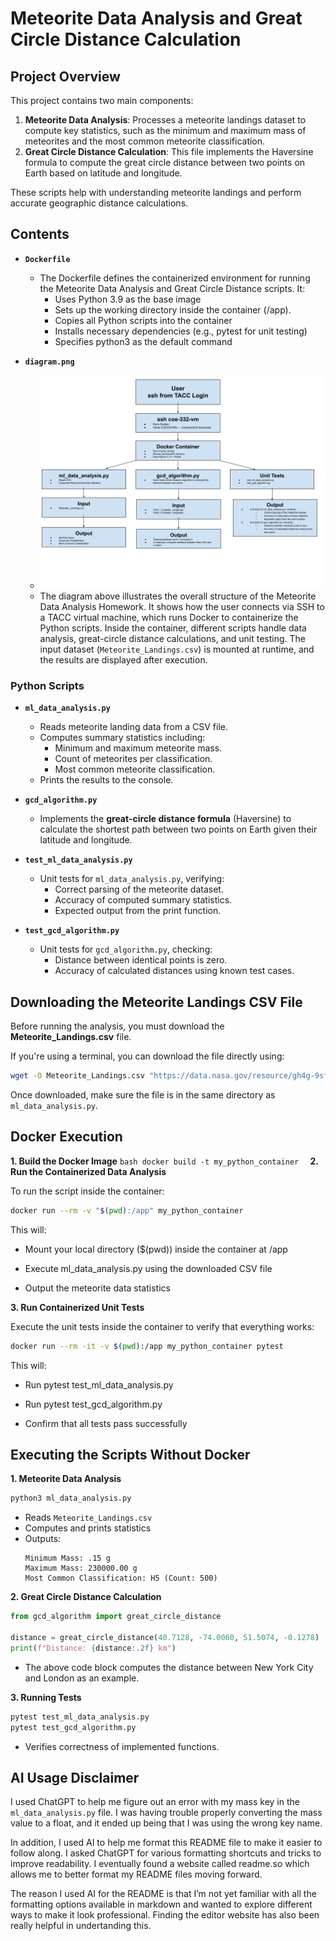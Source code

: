 # Meteorite Data Analysis and Great Circle Distance Calculation

## Project Overview

This project contains two main components:

1. **Meteorite Data Analysis**: Processes a meteorite landings dataset to compute key statistics, such as the minimum and maximum mass of meteorites and the most common meteorite classification.
2. **Great Circle Distance Calculation**: This file implements the Haversine formula to compute the great circle distance between two points on Earth based on latitude and longitude.

These scripts help with understanding meteorite landings and perform accurate geographic distance calculations.

## Contents
- **`Dockerfile`**
    - The Dockerfile defines the containerized environment for running the Meteorite Data Analysis and Great Circle Distance scripts. It:
        - Uses Python 3.9 as the base image
        - Sets up the working directory inside the container (/app).
        - Copies all Python scripts into the container
        - Installs necessary dependencies (e.g., pytest for unit testing)
        - Specifies python3 as the default command

- **`diagram.png`**
    - ![Software Architecture Diagram](diagram4.png)
    - The diagram above illustrates the overall structure of the Meteorite Data Analysis Homework. It shows how the user connects via SSH to a TACC virtual machine, which runs Docker to containerize the Python scripts. Inside the container, different scripts handle data analysis, great-circle distance calculations, and unit testing. The input dataset (`Meteorite_Landings.csv`) is mounted at runtime, and the results are displayed after execution.

### Python Scripts

- **`ml_data_analysis.py`**

  - Reads meteorite landing data from a CSV file.
  - Computes summary statistics including:
    - Minimum and maximum meteorite mass.
    - Count of meteorites per classification.
    - Most common meteorite classification.
  - Prints the results to the console.

- **`gcd_algorithm.py`**

  - Implements the **great-circle distance formula** (Haversine) to calculate the shortest path between two points on Earth given their latitude and longitude.

- **`test_ml_data_analysis.py`**

  - Unit tests for `ml_data_analysis.py`, verifying:
    - Correct parsing of the meteorite dataset.
    - Accuracy of computed summary statistics.
    - Expected output from the print function.

- **`test_gcd_algorithm.py`**

  - Unit tests for `gcd_algorithm.py`, checking:
    - Distance between identical points is zero.
    - Accuracy of calculated distances using known test cases.

## Downloading the Meteorite Landings CSV File

Before running the analysis, you must download the **Meteorite\_Landings.csv** file.

If you're using a terminal, you can download the file directly using:

```bash
wget -O Meteorite_Landings.csv "https://data.nasa.gov/resource/gh4g-9sfh.csv"
```

Once downloaded, make sure the file is in the same directory as `ml_data_analysis.py`.

## **Docker Execution**
**1. Build the Docker Image**
    ```bash
    docker build -t my_python_container 
    ```
**2. Run the Containerized Data Analysis**

To run the script inside the container:
```bash
docker run --rm -v "$(pwd):/app" my_python_container
```
This will:

- Mount your local directory ($(pwd)) inside the container at /app

- Execute ml_data_analysis.py using the downloaded CSV file

- Output the meteorite data statistics

**3. Run Containerized Unit Tests**

Execute the unit tests inside the container to verify that everything works:
```bash
docker run --rm -it -v $(pwd):/app my_python_container pytest
```

This will:
- Run pytest test_ml_data_analysis.py

- Run pytest test_gcd_algorithm.py

- Confirm that all tests pass successfully

## Executing the Scripts Without Docker

**1. Meteorite Data Analysis**

   ```bash
   python3 ml_data_analysis.py
   ```

   - Reads `Meteorite_Landings.csv`
   - Computes and prints statistics
   - Outputs:
     ```
     Minimum Mass: .15 g
     Maximum Mass: 230000.00 g
     Most Common Classification: H5 (Count: 500)
     ```

**2. Great Circle Distance Calculation**

   ```python
   from gcd_algorithm import great_circle_distance

   distance = great_circle_distance(40.7128, -74.0060, 51.5074, -0.1278)
   print(f"Distance: {distance:.2f} km")
   ```

   - The above code block computes the distance between New York City and London as an example.

**3. Running Tests**

   ```bash
   pytest test_ml_data_analysis.py
   pytest test_gcd_algorithm.py
   ```

   - Verifies correctness of implemented functions.

## AI Usage Disclaimer

I used ChatGPT to help me figure out an error with my mass key in the `ml_data_analysis.py` file. I was having trouble properly converting the mass value to a float, and it ended up being that I was using the wrong key name.

In addition, I used AI to help me format this README file to make it easier to follow along. I asked ChatGPT for various formatting shortcuts and tricks to improve readability. I eventually found a website called readme.so which allows me to better format my README files moving forward.

The reason I used AI for the README is that I’m not yet familiar with all the formatting options available in markdown and wanted to explore different ways to make it look professional. Finding the editor website has also been really helpful in undertanding this.



